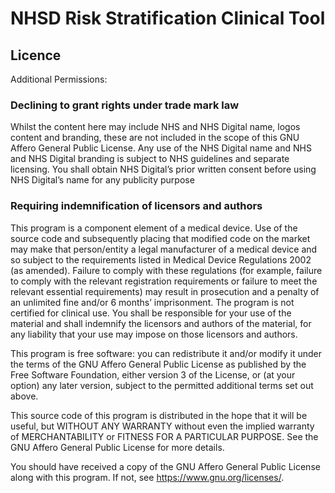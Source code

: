 # NHSD Risk Stratification Clinical Tool

## Licence

Additional Permissions:

### Declining to grant rights under trade mark law

Whilst the content here may include NHS and NHS Digital name, logos content and branding, these are not included in the scope of this GNU Affero General Public License. Any use of the NHS Digital name and NHS and NHS Digital branding is subject to NHS guidelines and separate licensing. You shall obtain NHS Digital’s prior written consent before using NHS Digital’s name for any publicity purpose

### Requiring indemnification of licensors and authors

This program is a component element of a medical device. Use of the source code and subsequently placing that modified code on the market may make that person/entity a legal manufacturer of a medical device and so subject to the requirements listed in Medical Device Regulations 2002 (as amended). Failure to comply with these regulations (for example, failure to comply with the relevant registration requirements or failure to meet the relevant essential requirements) may result in prosecution and a penalty of an unlimited fine and/or 6 months’ imprisonment. The program is not certified for clinical use. You shall be responsible for your use of the material and shall indemnify the licensors and authors of the material, for any liability that your use may impose on those licensors and authors.

This program is free software: you can redistribute it and/or modify it under the terms of the GNU Affero General Public License as published by the Free Software Foundation, either version 3 of the License, or (at your option) any later version, subject to the permitted additional terms set out above.

This source code of this program is distributed in the hope that it will be useful, but WITHOUT ANY WARRANTY without even the implied warranty of MERCHANTABILITY or FITNESS FOR A PARTICULAR PURPOSE. See the GNU Affero General Public License for more details.

You should have received a copy of the GNU Affero General Public License along with this program. If not, see <https://www.gnu.org/licenses/>.
